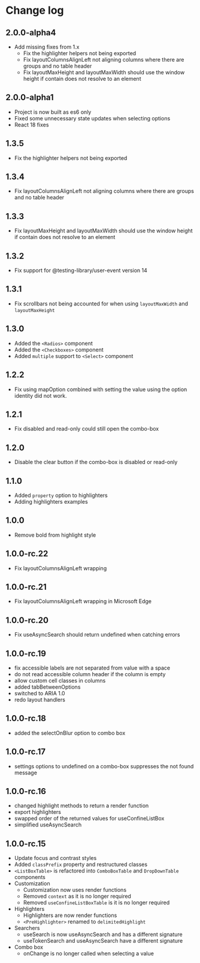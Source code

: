 # Change log

## 2.0.0-alpha4

- Add missing fixes from 1.x
  - Fix the highlighter helpers not being exported
  - Fix layoutColumnsAlignLeft not aligning columns where there are groups and no table header
  - Fix layoutMaxHeight and layoutMaxWidth should use the window height if contain does not resolve to an element

## 2.0.0-alpha1

- Project is now built as es6 only
- Fixed some unnecessary state updates when selecting options
- React 18 fixes

## 1.3.5

- Fix the highlighter helpers not being exported

## 1.3.4

- Fix layoutColumnsAlignLeft not aligning columns where there are groups and no table header

## 1.3.3

- Fix layoutMaxHeight and layoutMaxWidth should use the window height if contain does not resolve to an element

## 1.3.2

- Fix support for @testing-library/user-event version 14

## 1.3.1

- Fix scrollbars not being accounted for when using `layoutMaxWidth` and `layoutMaxHeight`

## 1.3.0

- Added the `<Radios>` component
- Added the `<Checkboxes>` component
- Added `multiple` support to `<Select>` component

## 1.2.2

- Fix using mapOption combined with setting the value using the option identity did not work.

## 1.2.1

- Fix disabled and read-only could still open the combo-box

## 1.2.0

- Disable the clear button if the combo-box is disabled or read-only

## 1.1.0

- Added `property` option to highlighters
- Adding highlighters examples

## 1.0.0

- Remove bold from highlight style

## 1.0.0-rc.22

- Fix layoutColumnsAlignLeft wrapping

## 1.0.0-rc.21

- Fix layoutColumnsAlignLeft wrapping in Microsoft Edge

## 1.0.0-rc.20

- Fix useAsyncSearch should return undefined when catching errors

## 1.0.0-rc.19

- fix accessible labels are not separated from value with a space
- do not read accessible column header if the column is empty
- allow custom cell classes in columns
- added tabBetweenOptions
- switched to ARIA 1.0
- redo layout handlers

## 1.0.0-rc.18

- added the selectOnBlur option to combo box

## 1.0.0-rc.17

- settings options to undefined on a combo-box suppresses the not found message

## 1.0.0-rc.16

- changed highlight methods to return a render function 
- export highlighters
- swapped order of the returned values for useConfineListBox
- simplified useAsyncSearch

## 1.0.0-rc.15 

- Update focus and contrast styles
- Added `classPrefix` property and restructured classes
- `<ListBoxTable>` is refactored into `ComboBoxTable` and `DropDownTable` components
- Customization
  - Customization now uses render functions
  - Removed `context` as it is no longer required
  - Removed `useConfineListBoxTable` is it is no longer required
- Highlighters
  - Highlighters are now render functions
  - `<PreHighlighter>` renamed to `delimitedHighlight`
- Searchers
  - useSearch is now useAsyncSearch and has a different signature
  - useTokenSearch and useAsyncSearch have a different signature
- Combo box
  - onChange is no longer called when selecting a value
